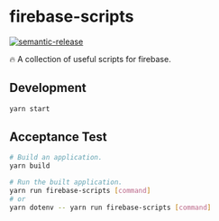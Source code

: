 # firebase-scripts

[![semantic-release](https://img.shields.io/badge/%20%20%F0%9F%93%A6%F0%9F%9A%80-semantic--release-e10079.svg)](https://github.com/semantic-release/semantic-release)

:fire: A collection of useful scripts for firebase.

## Development

```sh
yarn start
```

## Acceptance Test

```sh
# Build an application.
yarn build

# Run the built application.
yarn run firebase-scripts [command]
# or
yarn dotenv -- yarn run firebase-scripts [command]
```

